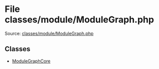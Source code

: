 File classes/module/ModuleGraph.php
=========

Source: [classes/module/ModuleGraph.php](https://github.com/PrestaShop/PrestaShop/blob/1.5.1.0/classes/module/ModuleGraph.php)


Classes
-------

* [ModuleGraphCore](class.ModuleGraphCore.md)

